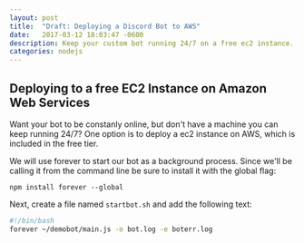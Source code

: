```yaml
---
layout: post
title:  "Draft: Deploying a Discord Bot to AWS"
date:   2017-03-12 18:03:47 -0600
description: Keep your custom bot running 24/7 on a free ec2 instance.
categories: nodejs
---
```




## Deploying to a free EC2 Instance on Amazon Web Services

Want your bot to be constanly online, but don't have a machine you can keep 
running 24/7? One option is to deploy a ec2 instance on AWS, which is included
in the free tier.


We will use forever to start our bot as a background process. Since
we'll be calling it from the command line be sure to install it with
the global flag:

```
npm install forever --global
```

Next, create a file named `startbot.sh` and add the following text:


```bash
#!/bin/bash
forever ~/demobot/main.js -o bot.log -e boterr.log